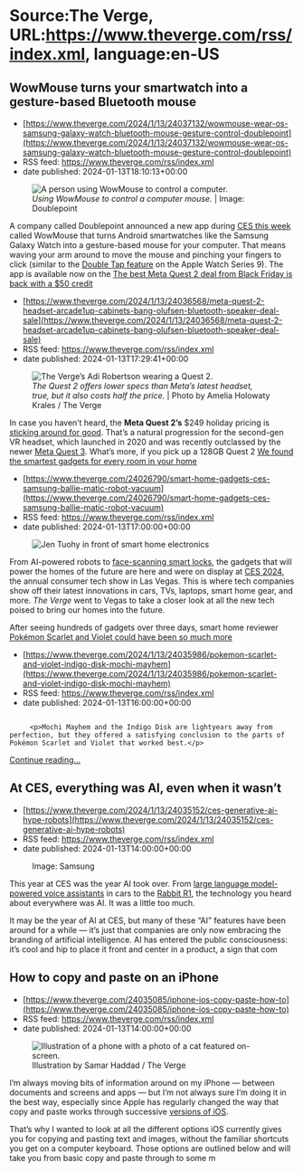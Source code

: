 # Source:The Verge, URL:https://www.theverge.com/rss/index.xml, language:en-US

## WowMouse turns your smartwatch into a gesture-based Bluetooth mouse
 - [https://www.theverge.com/2024/1/13/24037132/wowmouse-wear-os-samsung-galaxy-watch-bluetooth-mouse-gesture-control-doublepoint](https://www.theverge.com/2024/1/13/24037132/wowmouse-wear-os-samsung-galaxy-watch-bluetooth-mouse-gesture-control-doublepoint)
 - RSS feed: https://www.theverge.com/rss/index.xml
 - date published: 2024-01-13T18:10:13+00:00

<figure>
      <img alt="A person using WowMouse to control a computer." src="https://cdn.vox-cdn.com/thumbor/lPudM7dHqhpgUl2fLD9t1_IdgUk=/28x0:2023x1330/1310x873/cdn.vox-cdn.com/uploads/chorus_image/image/73052231/Wow_Mouse_cropped.0.png" />
        <figcaption><em>Using WowMouse to control a computer mouse.</em> | Image: Doublepoint</figcaption>
    </figure>

  <p id="vGr9CA">A company called Doublepoint announced a new app during <a href="https://www.theverge.com/23971966/ces-2024-news-announcements-products">CES this week</a> called WowMouse that turns Android smartwatches like the Samsung Galaxy Watch into a gesture-based mouse for your computer. That means waving your arm around to move the mouse and pinching your fingers to click (similar to the <a href="https://www.theverge.com/23928706/double-tap-apple-watch-series-9-ultra-2">Double Tap feature</a> on the Apple Watch Series 9). The app is available now on the <a href="https://play.google.com/store/apps/details?id=io.port6.w

## The best Meta Quest 2 deal from Black Friday is back with a $50 credit
 - [https://www.theverge.com/2024/1/13/24036568/meta-quest-2-headset-arcade1up-cabinets-bang-olufsen-bluetooth-speaker-deal-sale](https://www.theverge.com/2024/1/13/24036568/meta-quest-2-headset-arcade1up-cabinets-bang-olufsen-bluetooth-speaker-deal-sale)
 - RSS feed: https://www.theverge.com/rss/index.xml
 - date published: 2024-01-13T17:29:41+00:00

<figure>
      <img alt="The Verge’s Adi Robertson wearing a Quest 2." src="https://cdn.vox-cdn.com/thumbor/OIgQuOUCMo17isr1kmYkEWFNbzY=/0x0:2040x1360/1310x873/cdn.vox-cdn.com/uploads/chorus_image/image/73052161/akrales_200904_4160_0135.0.0.jpg" />
        <figcaption><em>The Quest 2 offers lower specs than Meta’s latest headset, true, but it also costs half the price.</em> | Photo by Amelia Holowaty Krales / The Verge</figcaption>
    </figure>

  <p id="RU3DTV">In case you haven’t heard, the <strong>Meta Quest 2’s</strong> $249 holiday pricing is <a href="https://www.theverge.com/2024/1/1/24021423/metas-dropping-the-price-on-the-quest-2">sticking around for good</a>. That’s a natural progression for the second-gen VR headset, which launched in 2020 and was recently outclassed by the newer <a href="https://www.theverge.com/23906313/meta-quest-3-review-vr-mixed-reality-headset">Meta Quest 3</a>. What’s more, if you pick up a 128GB Quest 2 <a href="https://goto.walmart.com/c/482924/56

## We found the smartest gadgets for every room in your home
 - [https://www.theverge.com/24026790/smart-home-gadgets-ces-samsung-ballie-matic-robot-vacuum](https://www.theverge.com/24026790/smart-home-gadgets-ces-samsung-ballie-matic-robot-vacuum)
 - RSS feed: https://www.theverge.com/rss/index.xml
 - date published: 2024-01-13T17:00:00+00:00

<figure>
      <img alt="Jen Tuohy in front of smart home electronics" src="https://cdn.vox-cdn.com/thumbor/gr54xYMmh8V9c3HtYsdCxpW93CE=/150x0:1770x1080/1310x873/cdn.vox-cdn.com/uploads/chorus_image/image/73052077/VRG_Smarthome_textless.0.jpg" />
    </figure>

  <p id="D1RfqT">From AI-powered robots to <a href="https://www.theverge.com/2024/1/8/24025150/lockly-visage-facial-recognition-smart-lock-matter-home-key">face-scanning smart locks</a>, the gadgets that will power the homes of the future are here and were on display at <a href="https://www.theverge.com/ces">CES 2024</a>, the annual consumer tech show in Las Vegas. This is where tech companies show off their latest innovations in cars, TVs, laptops, smart home gear, and more. <em>The Verge</em> went to Vegas to take a closer look at all the new tech poised to bring our homes into the future.</p>
<p id="JSILAn">After seeing hundreds of gadgets over three days, smart home reviewer <a href="https://www.theverge.com/authors/jennif

## Pokémon Scarlet and Violet could have been so much more
 - [https://www.theverge.com/2024/1/13/24035986/pokemon-scarlet-and-violet-indigo-disk-mochi-mayhem](https://www.theverge.com/2024/1/13/24035986/pokemon-scarlet-and-violet-indigo-disk-mochi-mayhem)
 - RSS feed: https://www.theverge.com/rss/index.xml
 - date published: 2024-01-13T16:00:00+00:00

<figure>
      <img alt="" src="https://cdn.vox-cdn.com/thumbor/niX9KMaDKqRk7pvnvhaIk3_9GwI=/100x0:1180x720/1310x873/cdn.vox-cdn.com/uploads/chorus_image/image/73051963/Image_from_iOS.0.jpg" />
    </figure>


  		 <p>Mochi Mayhem and the Indigo Disk are lightyears away from perfection, but they offered a satisfying conclusion to the parts of Pokémon Scarlet and Violet that worked best.</p>
  <p>
    <a href="https://www.theverge.com/2024/1/13/24035986/pokemon-scarlet-and-violet-indigo-disk-mochi-mayhem">Continue reading&hellip;</a>
  </p>

## At CES, everything was AI, even when it wasn’t
 - [https://www.theverge.com/2024/1/13/24035152/ces-generative-ai-hype-robots](https://www.theverge.com/2024/1/13/24035152/ces-generative-ai-hype-robots)
 - RSS feed: https://www.theverge.com/rss/index.xml
 - date published: 2024-01-13T14:00:00+00:00

<figure>
      <img alt="" src="https://cdn.vox-cdn.com/thumbor/hh94qRotsM9Itc73dOHcx0QQgMM=/0x72:1760x1245/1310x873/cdn.vox-cdn.com/uploads/chorus_image/image/73051668/ballie2024.0.png" />
        <figcaption>Image: Samsung</figcaption>
    </figure>

  <p id="1ZziLK">This year at CES was the year AI took over. From <a href="https://www.theverge.com/2024/1/9/24028012/mercedes-benz-mbux-voice-assistant-ai-llm-mbos-ces">large language model-powered voice assistants</a> in cars to the <a href="https://www.theverge.com/2024/1/9/24030667/rabbit-r1-ai-action-model-price-release-date">Rabbit R1</a>, the technology you heard about everywhere was AI. It was a little too much.</p>
<p id="uFmRVD">It may be the year of AI at CES, but many of these “AI” features have been around for a while — it’s just that companies are only now embracing the branding of artificial intelligence. AI has entered the public consciousness: it’s cool and hip to place it front and center in a product, a sign that com

## How to copy and paste on an iPhone
 - [https://www.theverge.com/24035085/iphone-ios-copy-paste-how-to](https://www.theverge.com/24035085/iphone-ios-copy-paste-how-to)
 - RSS feed: https://www.theverge.com/rss/index.xml
 - date published: 2024-01-13T14:00:00+00:00

<figure>
      <img alt="Illustration of a phone with a photo of a cat featured on-screen." src="https://cdn.vox-cdn.com/thumbor/4jOMTRdGcM9YhsOLRP7cd-XKiec=/0x0:2040x1360/1310x873/cdn.vox-cdn.com/uploads/chorus_image/image/73051655/HT015_S_Haddad_ios_iphone_14_04.0.jpg" />
        <figcaption>Illustration by Samar Haddad / The Verge</figcaption>
    </figure>

  <p id="qZPV6f">I’m always moving bits of information around on my iPhone — between documents and screens and apps — but I’m not always sure I’m doing it in the best way, especially since Apple has regularly changed the way that copy and paste works through successive <a href="https://www.theverge.com/apple-ios">versions of iOS</a>.</p>
<p id="7n7eWZ">That’s why I wanted to look at all the different options iOS currently gives you for copying and pasting text and images, without the familiar shortcuts you get on a computer keyboard. Those options are outlined below and will take you from basic copy and paste through to some m

